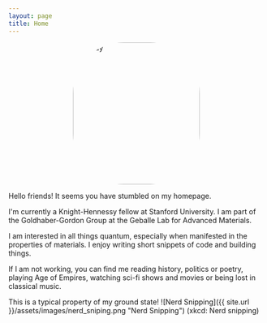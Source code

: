 ```yaml
---
layout: page 
title: Home
---
```


<img src= "{{ site.url }}/assets/images/sandesh.png" alt="Sandy" height="280" width="250" style="border-radius: 100px; margin-left: auto; margin-right: auto; display: block"> 

Hello friends! It seems you have stumbled on my homepage.

I'm currently a Knight-Hennessy fellow at Stanford University. I am part of the Goldhaber-Gordon Group at the Geballe Lab for Advanced Materials.

I am interested in all things quantum, especially when manifested in the properties of materials. I enjoy writing short snippets of code and building things.

If I am not working, you can find me reading history, politics or poetry, playing Age of Empires, watching sci-fi shows and movies or being lost in classical music.

This is a typical property of my ground state! 
![Nerd Snipping]({{ site.url }}/assets/images/nerd_sniping.png "Nerd Snipping")
(xkcd: Nerd snipping)
